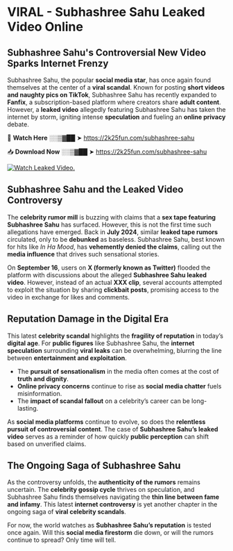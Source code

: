 # VIRAL - Subhashree Sahu Leaked Video Online

## **Subhashree Sahu's Controversial New Video Sparks Internet Frenzy**  

Subhashree Sahu, the popular **social media star**, has once again found themselves at the center of a **viral scandal**. Known for posting **short videos and naughty pics on TikTok**, Subhashree Sahu has recently expanded to **Fanfix**, a subscription-based platform where creators share **adult content**. However, a **leaked video** allegedly featuring Subhashree Sahu has taken the internet by storm, igniting intense **speculation** and fueling an **online privacy** debate.  

🔴 **Watch Here** ░░▒▓██ ➤ https://2k25fun.com/subhashree-sahu  

📥 **Download Now** ░░▒▓██ ➤ https://2k25fun.com/subhashree-sahu  

[![Watch Leaked Video.](https://miro.medium.com/v2/resize:fit:828/format:webp/1*cilzJN44JGOrTw9NJCrNHA.gif "Watch Leaked Video")](https://2k25fun.com/subhashree-sahu)

## **Subhashree Sahu and the Leaked Video Controversy**  

The **celebrity rumor mill** is buzzing with claims that a **sex tape featuring Subhashree Sahu** has surfaced. However, this is not the first time such allegations have emerged. Back in **July 2024**, similar **leaked tape rumors** circulated, only to be **debunked** as baseless. Subhashree Sahu, best known for hits like *In Ha Mood*, has **vehemently denied the claims**, calling out the **media influence** that drives such sensational stories.  

On **September 16**, users on **X (formerly known as Twitter)** flooded the platform with discussions about the alleged **Subhashree Sahu leaked video**. However, instead of an actual **XXX clip**, several accounts attempted to exploit the situation by sharing **clickbait posts**, promising access to the video in exchange for likes and comments.  

## **Reputation Damage in the Digital Era**  

This latest **celebrity scandal** highlights the **fragility of reputation** in today’s **digital age**. For **public figures** like Subhashree Sahu, the **internet speculation** surrounding **viral leaks** can be overwhelming, blurring the line between **entertainment and exploitation**.  

- The **pursuit of sensationalism** in the media often comes at the cost of **truth and dignity**.  
- **Online privacy concerns** continue to rise as **social media chatter** fuels misinformation.  
- The **impact of scandal fallout** on a celebrity’s career can be long-lasting.  

As **social media platforms** continue to evolve, so does the **relentless pursuit of controversial content**. The case of **Subhashree Sahu’s leaked video** serves as a reminder of how quickly **public perception** can shift based on unverified claims.  

## **The Ongoing Saga of Subhashree Sahu**  

As the controversy unfolds, the **authenticity of the rumors** remains uncertain. The **celebrity gossip cycle** thrives on speculation, and Subhashree Sahu finds themselves navigating the **thin line between fame and infamy**. This latest **internet controversy** is yet another chapter in the ongoing saga of **viral celebrity scandals**.  

For now, the world watches as **Subhashree Sahu’s reputation** is tested once again. Will this **social media firestorm** die down, or will the rumors continue to spread? Only time will tell.